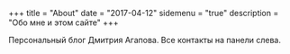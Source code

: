 +++
title = "About"
date = "2017-04-12"
sidemenu = "true"
description = "Обо мне и этом сайте"
+++

Персональный блог Дмитрия Агапова. Все контакты на панели слева. 
